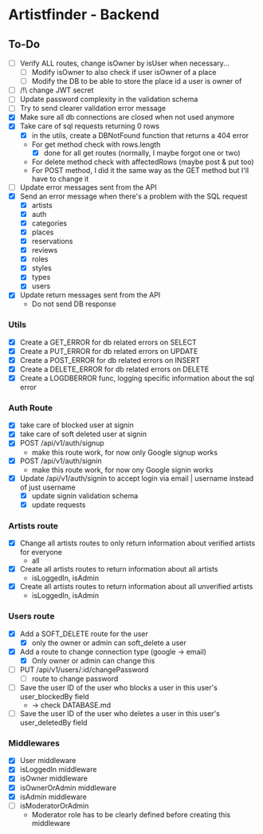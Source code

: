 # Artistfinder - Backend

## To-Do

- [ ] Verify ALL routes, change isOwner by isUser when necessary...
  - [ ] Modify isOwner to also check if user isOwner of a place
  - [ ] Modify the DB to be able to store the place id a user is owner of
- [ ] /!\ change JWT secret
- [ ] Update password complexity in the validation schema
- [ ] Try to send clearer validation error message
- [x] Make sure all db connections are closed when not used anymore
- [x] Take care of sql requests returning 0 rows
  - [x] in the utils, create a DBNotFound function that returns a 404 error
  - For get method check with rows.length
    - [x] done for all get routes (normally, I maybe forgot one or two)
  - For delete method check with affectedRows (maybe post & put too)
  - For POST method, I did it the same way as the GET method but I'll have to change it 
- [ ] Update error messages sent from the API
- [x] Send an error message when there's a problem with the SQL request
  - [x] artists
  - [x] auth
  - [x] categories
  - [x] places
  - [x] reservations
  - [x] reviews
  - [x] roles
  - [x] styles
  - [x] types
  - [x] users
- [x] Update return messages sent from the API
  - Do not send DB response

### Utils

- [x] Create a GET_ERROR for db related errors on SELECT
- [x] Create a PUT_ERROR for db related errors on UPDATE
- [x] Create a POST_ERROR for db related errors on INSERT
- [x] Create a DELETE_ERROR for db related errors on DELETE
- [x] Create a LOGDBERROR func, logging specific information about the sql error

### Auth Route

- [x] take care of blocked user at signin
- [x] take care of soft deleted user at signin
- [x] POST /api/v1/auth/signup
  - make this route work, for now only Google signup works
- [x] POST /api/v1/auth/signin
  - make this route work, for now ony Google signin works
- [x] Update /api/v1/auth/signin to accept login via email | username instead of just username
  - [x] update signin validation schema
  - [x] update requests

### Artists route

- [x] Change all artists routes to only return information about verified artists for everyone
  - all
- [x] Create all artists routes to return information about all artists
  - isLoggedIn, isAdmin
- [x] Create all artists routes to return information about all unverified artists
  - isLoggedIn, isAdmin

### Users route

- [x] Add a SOFT_DELETE route for the user
  - [x] only the owner or admin can soft_delete a user
- [x] Add a route to change connection type (google -> email)
  - [x] Only owner or admin can change this
- [ ] PUT /api/v1/users/:id/changePassword
  - [ ] route to change password
- [ ] Save the user ID of the user who blocks a user in this user's user_blockedBy field
  - -> check DATABASE.md
- [ ] Save the user ID of the user who deletes a user in this user's user_deletedBy field

### Middlewares

- [x] User middleware
- [x] isLoggedIn middleware
- [x] isOwner middleware
- [x] isOwnerOrAdmin middleware
- [x] isAdmin middleware
- [ ] isModeratorOrAdmin
  - Moderator role has to be clearly defined before creating this middleware